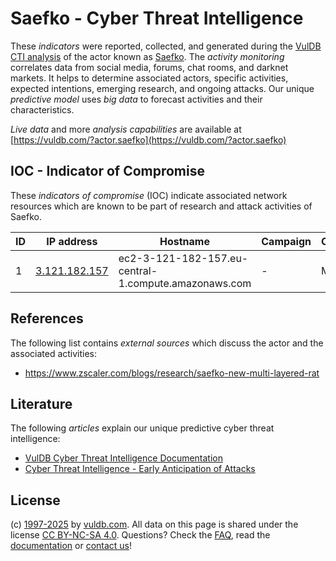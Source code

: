 # Saefko - Cyber Threat Intelligence

These _indicators_ were reported, collected, and generated during the [VulDB CTI analysis](https://vuldb.com/?kb.cti) of the actor known as [Saefko](https://vuldb.com/?actor.saefko). The _activity monitoring_ correlates data from social media, forums, chat rooms, and darknet markets. It helps to determine associated actors, specific activities, expected intentions, emerging research, and ongoing attacks. Our unique _predictive model_ uses _big data_ to forecast activities and their characteristics.

_Live data_ and more _analysis capabilities_ are available at [https://vuldb.com/?actor.saefko](https://vuldb.com/?actor.saefko)

## IOC - Indicator of Compromise

These _indicators of compromise_ (IOC) indicate associated network resources which are known to be part of research and attack activities of Saefko.

ID | IP address | Hostname | Campaign | Confidence
-- | ---------- | -------- | -------- | ----------
1 | [3.121.182.157](https://vuldb.com/?ip.3.121.182.157) | ec2-3-121-182-157.eu-central-1.compute.amazonaws.com | - | Medium

## References

The following list contains _external sources_ which discuss the actor and the associated activities:

* https://www.zscaler.com/blogs/research/saefko-new-multi-layered-rat

## Literature

The following _articles_ explain our unique predictive cyber threat intelligence:

* [VulDB Cyber Threat Intelligence Documentation](https://vuldb.com/?kb.cti)
* [Cyber Threat Intelligence - Early Anticipation of Attacks](https://www.scip.ch/en/?labs.20201022)

## License

(c) [1997-2025](https://vuldb.com/?kb.changelog) by [vuldb.com](https://vuldb.com/?kb.about). All data on this page is shared under the license [CC BY-NC-SA 4.0](https://creativecommons.org/licenses/by-nc-sa/4.0/). Questions? Check the [FAQ](https://vuldb.com/?kb.faq), read the [documentation](https://vuldb.com/?kb) or [contact us](https://vuldb.com/?contact)!
